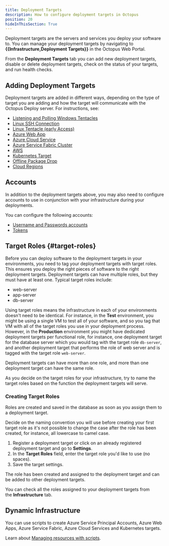 ```yaml
---
title: Deployment Targets
description: How to configure deployment targets in Octopus
position: 20
hideInThisSection: True
---
```


Deployment targets are the servers and services you deploy your software to. You can manage your deployment targets by navigating to **{{Infrastructure,Deployment Targets}}** in the Octopus Web Portal.

From the **Deployment Targets** tab you can add new deployment targets, disable or delete deployment targets, check on the status of your targets, and run health checks.

## Adding Deployment Targets

Deployment targets are added in different ways, depending on the type of target you are adding and how the target will communicate with the Octopus Deploy server. For instructions, see:

- [Listening and Polling Windows Tentacles](/docs/infrastructure/deployment-targets/windows-targets/index.md)
- [Linux SSH Connection](/docs/infrastructure/deployment-targets/linux/index.md)
- [Linux Tentacle (early Access)](docs/infrastructure/deployment-targets/linux/tentacle/index.md)
- [Azure Web App](/docs/infrastructure/deployment-targets/azure/web-app-targets/index.md)
- [Azure Cloud Service](/docs/infrastructure/deployment-targets/azure/cloud-service-targets/index.md)
- [Azure Service Fabric Cluster](/docs/infrastructure/deployment-targets/azure/service-fabric-cluster-targets/index.md)
- [AWS](/docs/infrastructure/deployment-targets/aws/index.md)
- [Kubernetes Target](/docs/infrastructure/deployment-targets/kubernetes-target/index.md)
- [Offline Package Drop](/docs/infrastructure/deployment-targets/offline-package-drop.md)
- [Cloud Regions](/docs/infrastructure/deployment-targets/cloud-regions.md)

## Accounts

In addition to the deployment targets above, you may also need to configure accounts to use in conjunction with your infrastructure during your deployments.

You can configure the following accounts:

- [Username and Passwords accounts](/docs/infrastructure/deployment-targets/username-and-password.md)
- [Tokens](/docs/infrastructure/deployment-targets/tokens.md)

## Target Roles {#target-roles}

Before you can deploy software to the deployment targets in your environments, you need to tag your deployment targets with target roles. This ensures you deploy the right pieces of software to the right deployment targets. Deployment targets can have multiple roles, but they must have at least one. Typical target roles include:

- web-server
- app-server
- db-server

Using target roles means the infrastructure in each of your environments doesn't need to be identical. For instance, in the **Test** environment, you might be using a single VM to test all of your software, and so you tag that VM with all of the target roles you use in your deployment process. However, in the **Production** environment you might have dedicated deployment targets per functional role, for instance, one deployment target for the database server which you would tag with the target role `db-server`, and another deployment target that performs the role of web server and is tagged with the target role `web-server`.

Deployment targets can have more than one role, and more than one deployment target can have the same role.

As you decide on the target roles for your infrastructure, try to name the target roles based on the function the deployment targets will serve.

### Creating Target Roles

Roles are created and saved in the database as soon as you assign them to a deployment target.

Decide on the naming convention you will use before creating your first target role as it's not possible to change the case after the role has been created, for instance, all lowercase to camel case.

1. Register a deployment target or click on an already registered deployment target and go to **Settings**.
2. In the **Target Roles** field, enter the target role you'd like to use (no spaces).
3. Save the target settings.

The role has been created and assigned to the deployment target and can be added to other deployment targets.

You can check all the roles assigned to your deployment targets from the **Infrastructure** tab.

## Dynamic Infrastructure

You can use scripts to create Azure Service Principal Accounts, Azure Web Apps, Azure Service Fabric, Azure Cloud Services and Kubernetes targets.

Learn about [Managing resources with scripts](/docs/infrastructure/deployment-targets/dynamic-infrastructure/index.md).
